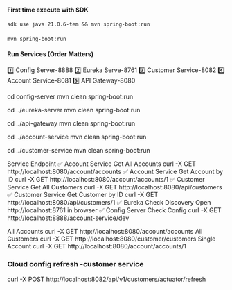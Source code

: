 
#### First time execute with SDK
```
sdk use java 21.0.6-tem && mvn spring-boot:run
```

####
```
mvn spring-boot:run
```
#### Run Services (Order Matters)

1️⃣	Config Server-8888
2️⃣	Eureka Serve-8761
3️⃣	Customer Service-8082
4️⃣	Account Service-8081
5️⃣	API Gateway-8080

cd config-server
mvn clean spring-boot:run

cd ../eureka-server
mvn clean spring-boot:run

cd ../api-gateway
mvn clean spring-boot:run

cd ../account-service
mvn clean spring-boot:run

cd ../customer-service
mvn clean spring-boot:run


Service	Endpoint
✅ Account Service	Get All Accounts	curl -X GET http://localhost:8080/account/accounts
✅ Account Service	Get Account by ID	curl -X GET http://localhost:8080/account/accounts/1
✅ Customer Service	Get All Customers	curl -X GET http://localhost:8080/api/customers
✅ Customer Service	Get Customer by ID	curl -X GET http://localhost:8080/api/customers/1
✅ Eureka	Check Discovery	Open http://localhost:8761 in browser
✅ Config Server	Check Config	curl -X GET http://localhost:8888/account-service/dev

All Accounts	curl -X GET http://localhost:8080/account/accounts
All Customers	curl -X GET http://localhost:8080/customer/customers
Single Account	curl -X GET http://localhost:8080/account/accounts/1

### Cloud config refresh -customer service
curl -X POST http://localhost:8082/api/v1/customers/actuator/refresh